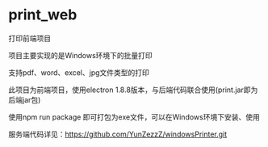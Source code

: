 # print_web

打印前端项目

项目主要实现的是Windows环境下的批量打印

支持pdf、word、excel、jpg文件类型的打印

此项目为前端项目，使用electron 1.8.8版本，与后端代码联合使用(print.jar即为后端jar包)

使用npm run package 即可打包为exe文件，可以在Windows环境下安装、使用

服务端代码详见：https://github.com/YunZezzZ/windowsPrinter.git
